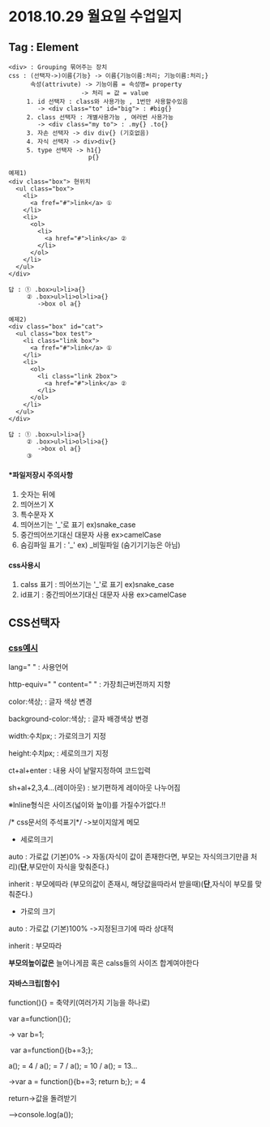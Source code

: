 # 2018.10.29 월요일 수업일지

## Tag : Element

```복습
<div> : Grouping 묶어주는 장치
css : (선택자->)이름{기능} -> 이름{기능이름:처리; 기능이름:처리;} 
	  속성(attrivute) -> 기능이름 = 속성명= property
				    -> 처리 = 값 = value
	 1. id 선택자 : class와 사용가능 , 1번만 사용할수있음
	 	-> <div class="to" id="big"> : #big{}
	 2. class 선택자 : 개별사용가능 , 여러번 사용가능
	 	-> <div class="my to"> : .my{} .to{}
	 3. 자손 선택자 -> div div{} (기호없음)
	 4. 자식 선택자 -> div>div{}
	 5. type 선택자 -> h1{}
	 				  p{}
	 			
예제1)
<div class="box"> 현위치
  <ul class="box">
    <li>
      <a fref="#">link</a> ①
    </li>
    <li>
      <ol>
        <li>
          <a href="#">link</a> ②
        </li>
      </ol>
    </li>
  </ul>
</div>

답 : ① .box>ul>li>a{}
	 ② .box>ul>li>ol>li>a{}
	 	->box ol a{}

예제2)
<div class="box" id="cat"> 
  <ul class="box test">
    <li class="link box">
      <a fref="#">link</a> ①
    </li>
    <li>
      <ol>
        <li class="link 2box">
          <a href="#">link</a> ②
        </li>
      </ol>
    </li>
  </ul>
</div>

답 :	① .box>ul>li>a{}
	 ② .box>ul>li>ol>li>a{}
	 	->box ol a{}
	 ③
```

#### *파일저장시 주의사항

1. 숫자는 뒤에
2. 띄어쓰기 X
3. 특수문자 X
4. 띄어쓰기는 '_'로 표기 ex)snake_case
5. 중간띄어쓰기대신 대문자 사용 ex>camelCase
6. 숨김파일 표기 : '_' ex) _비밀파일 (숨기기기능은 아님)

#### css사용시

1. calss 표기 : 띄어쓰기는 '_'로 표기 ex)snake_case
2. id표기 : 중간띄어쓰기대신 대문자 사용 ex>camelCase



## CSS선택자

### [css예시](file:///D:/work/joomi/b_example/a02_beginner/html/cssSelector_01.html)

lang=" " : 사용언어

http-equiv=" " content=" " : 가장최근버전까지 지향

color:색상; : 글자 색상 변경

background-color:색상; : 글자 배경색상 변경

width:수치px; : 가로의크기 지정

height:수치px; : 세로의크기 지정

ct+al+enter : 내용 사이 낱말지정하여 코드입력

sh+al+2,3,4...(레이아웃) : 보기편하게 레이아웃 나누어짐

※lnline형식은 사이즈(넓이와 높이)를 가질수가없다.!!

/* css문서의 주석표기*/ ->보이지않게 메모

- 세로의크기

auto : 가로값 (기본)0% -> 자동(자식이 값이 존재한다면, 부모는 자식의크기만큼 처리)(**단**,부모만이 자식을 맞춰준다.)

inherit : 부모에따라 (부모의값이 존재시, 해당값을따라서 받을때)(**단**,자식이 부모를 맞춰준다.)

- 가로의 크기

auto : 가로값 (기본)100% ->지정된크기에 따라 상대적

inherit : 부모따라

**부모의높이값은** 늘어나게끔 혹은 calss들의 사이즈 합계여야한다



#### 자바스크립[함수]

function(){} = 축약키(여러가지 기능을 하나로)

var a=function(){};

-> var b=1;

​    var a=function(){b+=3;};

a(); = 4 / a(); = 7 / a(); = 10 / a(); = 13...

->var a = function(){b+=3; return b;}; = 4

return->값을 돌려받기

-->console.log(a());

